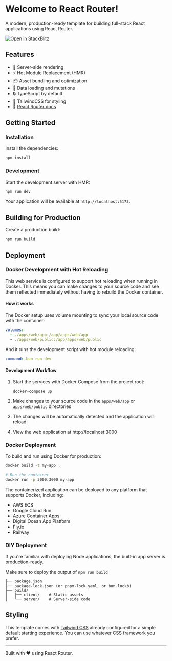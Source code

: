 # Welcome to React Router!

A modern, production-ready template for building full-stack React applications using React Router.

[![Open in StackBlitz](https://developer.stackblitz.com/img/open_in_stackblitz.svg)](https://stackblitz.com/github/remix-run/react-router-templates/tree/main/default)

## Features

- 🚀 Server-side rendering
- ⚡️ Hot Module Replacement (HMR)
- 📦 Asset bundling and optimization
- 🔄 Data loading and mutations
- 🔒 TypeScript by default
- 🎉 TailwindCSS for styling
- 📖 [React Router docs](https://reactrouter.com/)

## Getting Started

### Installation

Install the dependencies:

```bash
npm install
```

### Development

Start the development server with HMR:

```bash
npm run dev
```

Your application will be available at `http://localhost:5173`.

## Building for Production

Create a production build:

```bash
npm run build
```

## Deployment

### Docker Development with Hot Reloading

This web service is configured to support hot reloading when running in Docker. This means you can make changes to your source code and see them reflected immediately without having to rebuild the Docker container.

#### How it works

The Docker setup uses volume mounting to sync your local source code with the container:

```yaml
volumes:
  - ./apps/web/app:/app/apps/web/app
  - ./apps/web/public:/app/apps/web/public
```

And it runs the development script with hot module reloading:

```yaml
command: bun run dev
```

#### Development Workflow

1. Start the services with Docker Compose from the project root:
   ```bash
   docker-compose up
   ```

2. Make changes to your source code in the `apps/web/app` or `apps/web/public` directories

3. The changes will be automatically detected and the application will reload

4. View the web application at http://localhost:3000

### Docker Deployment

To build and run using Docker for production:

```bash
docker build -t my-app .

# Run the container
docker run -p 3000:3000 my-app
```

The containerized application can be deployed to any platform that supports Docker, including:

- AWS ECS
- Google Cloud Run
- Azure Container Apps
- Digital Ocean App Platform
- Fly.io
- Railway

### DIY Deployment

If you're familiar with deploying Node applications, the built-in app server is production-ready.

Make sure to deploy the output of `npm run build`

```
├── package.json
├── package-lock.json (or pnpm-lock.yaml, or bun.lockb)
├── build/
│   ├── client/    # Static assets
│   └── server/    # Server-side code
```

## Styling

This template comes with [Tailwind CSS](https://tailwindcss.com/) already configured for a simple default starting experience. You can use whatever CSS framework you prefer.

---

Built with ❤️ using React Router.

